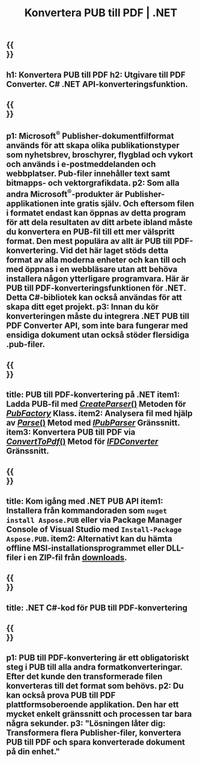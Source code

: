 ﻿---
translation: true
template: /_templates/conversion-child-net.md
title: Konvertera PUB till PDF | .NET
description: Konvertera PUB till PDF med .NET API på Windows, Linux och Mac OS X. Utgivarkonverteringsfunktion som är lätt att integrera i din egen lösning.
url: /net/conversion/pub-to-pdf/
metakeywords: pub till pdf-nät, konvertera pub till pdf-nät, pub till pdf c#-konverterare, konvertera pub till pdf c#, pub till pdf c#
family: pub
platformtag: net
feature: conversion
---

{{<section banner>}}
---
h1: Konvertera PUB till PDF
h2: Utgivare till PDF Converter. С# .NET API-konverteringsfunktion.
---

{{<section overview>}}
---
p1: Microsoft<sup>®</sup> Publisher-dokumentfilformat används för att skapa olika publikationstyper som nyhetsbrev, broschyrer, flygblad och vykort och används i e-postmeddelanden och webbplatser. Pub-filer innehåller text samt bitmapps- och vektorgrafikdata.
p2: Som alla andra Microsoft<sup>®</sup>-produkter är Publisher-applikationen inte gratis själv. Och eftersom filen i formatet endast kan öppnas av detta program för att dela resultaten av ditt arbete ibland måste du konvertera en PUB-fil till ett mer välspritt format. Den mest populära av allt är PUB till PDF-konvertering. Vid det här laget stöds detta format av alla moderna enheter och kan till och med öppnas i en webbläsare utan att behöva installera någon ytterligare programvara. Här är PUB till PDF-konverteringsfunktionen för .NET. Detta C#-bibliotek kan också användas för att skapa ditt eget projekt.
p3: Innan du kör konverteringen måste du integrera .NET PUB till PDF Converter API, som inte bara fungerar med ensidiga dokument utan också stöder flersidiga .pub-filer.
---

{{<section feature1>}}
---
title: PUB till PDF-konvertering på .NET
item1: Ladda PUB-fil med [*CreateParser*()](https://reference.aspose.com/pub/net/aspose.pub/pubfactory//methods/createparser/index) Metoden för [*PubFactory*](https://reference.aspose.com/pub/net/aspose.pub/pubfactory/) Klass.
item2: Analysera fil med hjälp av [*Parse*()](https://reference.aspose.com/pub/net/aspose.pub/ipubparser//methods/parse) Metod med [*IPubParser*](https://reference.aspose.com/pub/net/aspose.pub/ipubparser/) Gränssnitt.
item3: Konvertera PUB till PDF via [*ConvertToPdf*()](https://reference.aspose.com/pub/net/aspose.pub/ipdfconverter//methods/converttopdf) Metod för [*IFDConverter*](https://reference.aspose.com/pub/net/aspose.pub/ipdfconverter/) Gränssnitt.
---

{{<section feature2>}}
---
title: Kom igång med .NET PUB API
item1: Installera från kommandoraden som ```nuget install Aspose.PUB``` eller via Package Manager Console of Visual Studio med ```Install-Package Aspose.PUB```.
item2: Alternativt kan du hämta offline MSI-installationsprogrammet eller DLL-filer i en ZIP-fil från [downloads](https://releases.aspose.com/pub/net/).
---

{{<section codeexample>}}
---
title: .NET C#-kod för PUB till PDF-konvertering
---

{{<section summary>}}
---
p1: PUB till PDF-konvertering är ett obligatoriskt steg i PUB till alla andra formatkonverteringar. Efter det kunde den transformerade filen konverteras till det format som behövs.
p2: Du kan också prova PUB till PDF plattformsoberoende applikation. Den har ett mycket enkelt gränssnitt och processen tar bara några sekunder.
p3: "Lösningen låter dig: Transformera flera Publisher-filer, konvertera PUB till PDF och spara konverterade dokument på din enhet."
---
